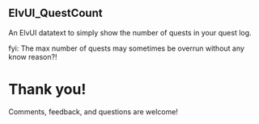 ## ElvUI_QuestCount

An ElvUI datatext to simply show the number of quests in your quest log.

fyi: The max number of quests may sometimes be overrun without any know reason?!

# Thank you!

Comments, feedback, and questions are welcome!
